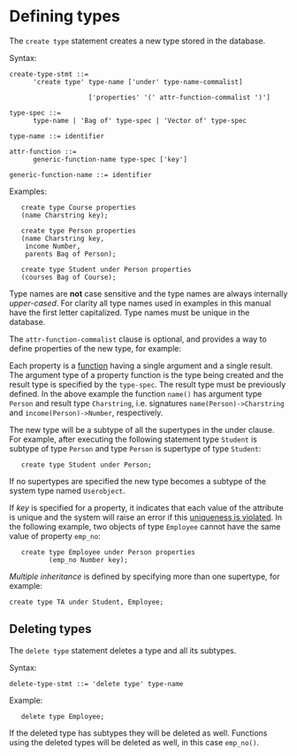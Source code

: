# Defining types

The `create type` statement creates a new type stored in the database.

Syntax:
```
create-type-stmt ::=
      'create type' type-name ['under' type-name-commalist]

                    ['properties' '(' attr-function-commalist ')']

type-spec ::= 
      type-name | 'Bag of' type-spec | 'Vector of' type-spec

type-name ::= identifier

attr-function ::= 
      generic-function-name type-spec ['key']

generic-function-name ::= identifier
```
Examples:
```
   create type Course properties
   (name Charstring key);

   create type Person properties
   (name Charstring key,
    income Number,
    parents Bag of Person);

   create type Student under Person properties
   (courses Bag of Course);
```

Type names are **not** case sensitive and the type names are always
internally *upper-cased*. For clarity all type names used in examples
in this manual have the first letter capitalized. Type names must be
unique in the database.

The `attr-function-commalist` clause is optional, and provides a way
to define properties of the new type, for example:

Each property is a [function](#function-definitions) having a single
argument and a single result. The argument type of a property function
is the type being created and the result type is specified by the
`type-spec`. The result type must be previously defined. In the above
example the function `name()` has argument type `Person` and result
type `Charstring`, i.e. signatures `name(Person)->Charstring` and
`income(Person)->Number`, respectively.

The new type will be a subtype of all the supertypes in the under
clause. For example, after executing the following statement type
`Student` is subtype of type `Person` and type `Person` is supertype
of type `Student`:

```
   create type Student under Person;
```

If no supertypes are specified the new type becomes a subtype of the
system type named `Userobject`.

If *key* is specified for a property, it indicates that each value of
the attribute is unique and the system will raise an error if this
[uniqueness is violated](#cardinality-constraints). In the following
example, two objects of type `Employee` cannot have the same value of
property `emp_no`:

```
   create type Employee under Person properties
          (emp_no Number key);
```

*Multiple inheritance* is defined by specifying more than one
supertype, for example:

```
create type TA under Student, Employee;
```

## Deleting types

The `delete type` statement deletes a type and all its subtypes.

Syntax:
```
delete-type-stmt ::= 'delete type' type-name
```
Example:
```
   delete type Employee;
```

If the deleted type has subtypes they will be deleted as well. Functions
using the deleted types will be deleted as well, in this case
`emp_no()`.
